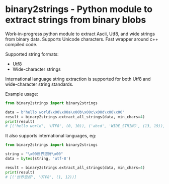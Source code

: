# binary2strings - Python module to extract strings from binary blobs
Work-in-progress python module to extract Ascii, Utf8, and wide strings from binary data. Supports Unicode characters. Fast wrapper around c++ compiled code.

Supported string formats:
* Utf8
* Wide-character strings

International language string extraction is supported for both Utf8 and wide-character string standards.

Example usage:
```python
from binary2strings import binary2strings

data = b"hello world\x00\x00a\x00b\x00c\x00d\x00\x00"
result = binary2strings.extract_all_strings(data, min_chars=4)
print(result)
# [('hello world', 'UTF8', (0, 10)), ('abcd', 'WIDE_STRING', (13, 19))]
```

It also supports international languages, eg:
```python
from binary2strings import binary2strings

string = "\x00世界您好\x00"
data = bytes(string, 'utf-8')

result = binary2strings.extract_all_strings(data, min_chars=4)
print(result)
# [('世界您好', 'UTF8', (1, 12))]
```